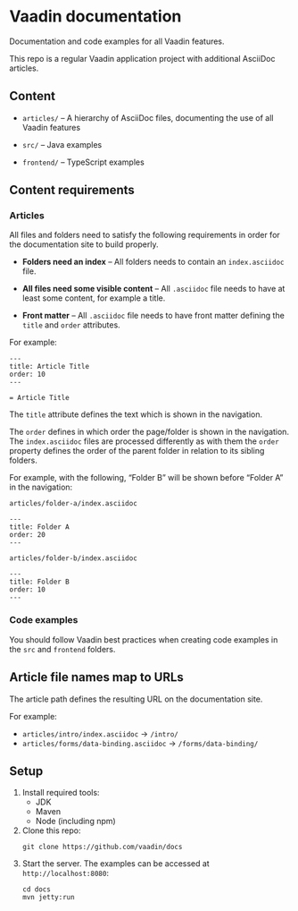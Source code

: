 # Vaadin documentation

Documentation and code examples for all Vaadin features.

This repo is a regular Vaadin application project with additional AsciiDoc articles.

## Content

- `articles/` – A hierarchy of AsciiDoc files, documenting the use of all Vaadin features

- `src/` – Java examples

- `frontend/` – TypeScript examples

## Content requirements

### Articles

All files and folders need to satisfy the following requirements in order for the documentation site to build properly.

- **Folders need an index** – All folders needs to contain an `index.asciidoc` file.

- **All files need some visible content** – All `.asciidoc` file needs to have at least some content, for example a title.

- **Front matter** – All `.asciidoc` file needs to have front matter defining the `title` and `order` attributes.

For example:

```
---
title: Article Title
order: 10
---

= Article Title
```

The `title` attribute defines the text which is shown in the navigation.

The `order` defines in which order the page/folder is shown in the navigation. The `index.asciidoc` files are processed differently as with them the `order` property defines the order of the parent folder in relation to its sibling folders.

For example, with the following, “Folder B” will be shown before “Folder A” in the navigation:

`articles/folder-a/index.asciidoc`
```
---
title: Folder A
order: 20
---
```
`articles/folder-b/index.asciidoc`
```
---
title: Folder B
order: 10
---
```

### Code examples

You should follow Vaadin best practices when creating code examples in the `src` and `frontend` folders.

## Article file names map to URLs

The article path defines the resulting URL on the documentation site.

For example:
- `articles/intro/index.asciidoc` → `/intro/`
- `articles/forms/data-binding.asciidoc` → `/forms/data-binding/`


## Setup

1. Install required tools:
   - JDK
   - Maven
   - Node (including npm)
1. Clone this repo:
   ```
   git clone https://github.com/vaadin/docs
   ```
1. Start the server. The examples can be accessed at `http://localhost:8080`:
   ```
   cd docs
   mvn jetty:run
   ```
